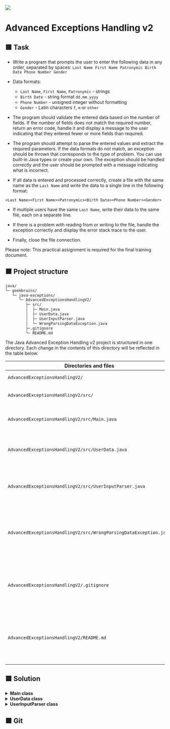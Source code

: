 
![](https://upload.wikimedia.org/wikipedia/ru/4/48/Geekbrains_logo.svg)

# Advanced Exceptions Handling v2

## 🟥 Task

- Write a program that prompts the user to enter the following data in any order, separated by spaces:
`Last Name First Name Patronymic Birth Date Phone Number Gender`

- Data formats:
    - `Last Name`, `First Name`, `Patronymic` - strings
    - `Birth Date` - string format `dd.mm.yyyy`
    - `Phone Number` - unsigned integer without formatting
    - `Gender` - Latin characters `f`, `m` or `other`

- The program should validate the entered data based on the number of fields. If the number of fields does not match the required number, return an error code, handle it and display a message to the user indicating that they entered fewer or more fields than required.

- The program should attempt to parse the entered values and extract the required parameters. If the data formats do not match, an exception should be thrown that corresponds to the type of problem. You can use built-in Java types or create your own. The exception should be handled correctly and the user should be prompted with a message indicating what is incorrect.

- If all data is entered and processed correctly, create a file with the same name as the `Last Name` and write the data to a single line in the following format:

`<Last Name><First Name><Patronymic><Birth Date><Phone Number><Gender>`

- If multiple users have the same `Last Name`, write their data to the same file, each on a separate line.

- If there is a problem with reading from or writing to the file, handle the exception correctly and display the error stack trace to the user.

- Finally, close the file connection.

Please note: This practical assignment is required for the final training document.

## 🟩 Project structure

```txt
java/
└─ geekbrains/
   └─ java-exceptions/
      └─ AdvancedExceptionsHandlingV2/
         ├─ src/
         │  ├─ Main.java
         │  ├─ UserData.java
         │  ├─ UserInputParser.java
         │  └─ WrongParsingDataException.java
         ├─.gitignore
         └─ README.md
```

The Java Advanced Exception Handling v2 project is structured in one directory. Each change in the contents of this directory will be reflected in the table below.

Directories and files                                             | Description
------------------------------------------------------------------|------------------------------------------------------------------------
`AdvancedExceptionsHandlingV2/`                                   | Project file directory
`AdvancedExceptionsHandlingV2/src/`                               | Source code file directory
`AdvancedExceptionsHandlingV2/src/Main.java`                      | Class that is entry point for program
`AdvancedExceptionsHandlingV2/src/UserData.java`                  | Class defines model for storing user data
`AdvancedExceptionsHandlingV2/src/UserInputParser.java`           | Class parses user input and validates each input field
`AdvancedExceptionsHandlingV2/src/WrongParsingDataException.java` | Custom exception class for handling errors during parsing input data
`AdvancedExceptionsHandlingV2/.gitignore`                         | File specifies which files or parts of project should be ignored by Git
`AdvancedExceptionsHandlingV2/README.md`                          | File contains task, description of project structure and solution

## 🟦 Solution

<details>
<summary><b>Main class</b></summary>

The `Main` class contains the `main()` method, which serves as the entry point for the program and calls the `processUserInput()` method. This method prompts the user to enter data in the format `LastName FirstName PatronymicName BirthDate PhoneNumber Gender`. The `processUserInput()` method then calls the static `parse()` method in the `UserInputParser` class to parse the input and create an instance of the `UserData` class. If there is an error during parsing, the method throws a `WrongParsingDataException`. If parsing is successful, the data is written to a text file named after the user's last name.

</details>

<details>
<summary><b>UserData class</b></summary>

The `UserData` class is a data model that represents the user input. It contains variables for `lastName`, `firstName`, `patronymicName`, `birthDate`, `phoneNumber`, and `gender`, a constructor, and a `getLastName()` method. The `toString()` method is also overridden to format the data in the desired `<LastName><FirstName><PatronymicName><BirthDate><PhoneNumber><Gender>` format for writing to a text file.

</details>

<details>
<summary><b>UserInputParser class</b></summary>

The `UserInputParser` class is a utility class that performs validation on the user input and creates an instance of the `UserData` class. The `parse()` method takes the user input string and splits it into its constituent parts (last name, first name, patronymic name, birth date, phone number, gender) and checks the length of the string. Length checking is necessary to ensure that the user has entered only the required data, and has not forgotten or entered extra information.

Each part of the input string is then validated according to specific validation criteria using four static validation methods: `validateName()`, `validateBirthDate()`, `validatePhoneNumber()`, and `validateGender()`. For example, the private static `validatePhoneNumber()` method takes a string variable called `phoneNumber` as a parameter and checks it against a regular expression pattern `^\d{1,15}$`.

If all the data passes validation, the method returns an instance of the `UserData` class, otherwise a `WrongParsingDataException` is thrown.

</details>

## 🟫 Git

